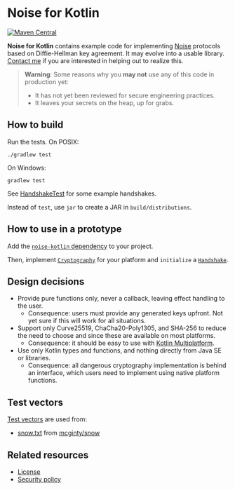 # Noise for Kotlin

[![Maven Central](https://maven-badges.herokuapp.com/maven-central/nl.sanderdijkhuis/noise-kotlin/badge.svg?style=flat-square&gav=true)](https://maven-badges.herokuapp.com/maven-central/nl.sanderdijkhuis/noise-kotlin)

**Noise for Kotlin** contains example code for implementing [Noise](https://noiseprotocol.org) protocols based on Diffie-Hellman key agreement. It may evolve into a usable library. [Contact me](mailto:mail@sanderdijkhuis.nl) if you are interested in helping out to realize this.

> **Warning**: Some reasons why you **may not** use any of this code in production yet:
>
> - It has not yet been reviewed for secure engineering practices.
> - It leaves your secrets on the heap, up for grabs.

## How to build

Run the tests. On POSIX:

    ./gradlew test

On Windows:

    gradlew test

See [HandshakeTest](src/test/kotlin/HandshakeTest.kt) for some example handshakes.

Instead of `test`, use `jar` to create a JAR in `build/distributions`.

## How to use in a prototype

Add the [`noise-kotlin` dependency](https://central.sonatype.com/artifact/nl.sanderdijkhuis/noise-kotlin) to your project.

Then, implement [`Cryptography`](src/main/kotlin/cryptography/Cryptography.kt) for your platform and `initialize` a [`Handshake`](src/main/kotlin/Handshake.kt).

## Design decisions

- Provide pure functions only, never a callback, leaving effect handling to the user.
    - Consequence: users must provide any generated keys upfront. Not yet sure if this will work for all situations.
- Support only Curve25519, ChaCha20-Poly1305, and SHA-256 to reduce the need to choose and since these are available on most platforms.
    - Consequence: it should be easy to use with [Kotlin Multiplatform](https://kotlinlang.org/docs/multiplatform.html).
- Use only Kotlin types and functions, and nothing directly from Java SE or libraries.
    - Consequence: all dangerous cryptography implementation is behind an interface, which users need to implement using native platform functions.

## Test vectors

[Test vectors](https://github.com/noiseprotocol/noise_wiki/wiki/Test-vectors) are used from:

- [snow.txt](src/test/resources/vectors/snow.txt) from [mcginty/snow](https://github.com/mcginty/snow/blob/375ba067b54f09ecaaa4211f9dd48fdc7f43fa50/tests/vectors/snow.txt)

## Related resources

- [License](LICENSE.md)
- [Security policy](SECURITY.md)
